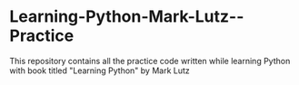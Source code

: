 Learning-Python-Mark-Lutz--Practice
===================================

This repository contains all the practice code written while learning Python with book titled "Learning Python" by Mark Lutz
